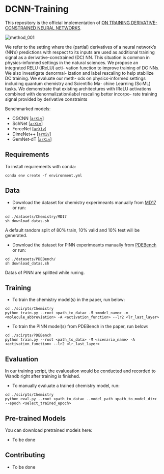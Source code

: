 # DCNN-Training
This repository is the official implementation of [ON TRAINING DERIVATIVE-CONSTRAINED NEURAL NETWORKS](https://arxiv.org/abs/2030.12345). 

![method_001](https://github.com/lbai-lab/integrated-activation-functions/assets/28528165/8da5d65b-42aa-478b-b9a6-a0f5b7ae27b8)

We refer to the setting where the (partial) derivatives of a neural network’s (NN’s)
predictions with respect to its inputs are used as additional training signal as a
derivative-constrained (DC) NN. This situation is common in physics-informed
settings in the natural sciences. We propose an integrated RELU (IReLU) acti-
vation function to improve training of DC NNs. We also investigate denormal-
ization and label rescaling to help stabilize DC training. We evaluate our meth-
ods on physics-informed settings including quantum chemistry and Scientific Ma-
chine Learning (SciML) tasks. We demonstrate that existing architectures with
IReLU activations combined with denormalization/label rescaling better incorpo-
rate training signal provided by derivative constraints

Benchmarked models: 
- CGCNN [[`arXiv`](https://arxiv.org/abs/1710.10324)] 
- SchNet [[`arXiv`](https://arxiv.org/abs/1706.08566)] 
- ForceNet [[`arXiv`](https://arxiv.org/abs/2103.01436)] 
- DimeNet++ [[`arXiv`](https://arxiv.org/abs/2011.14115)] 
- GemNet-dT [[`arXiv`](https://arxiv.org/abs/2106.08903)] 

## Requirements
To install requirements with conda:
```setup
conda env create -f environment.yml
```

## Data
- Download the dataset for chemistry experimeants manually from [MD17](http://www.sgdml.org/#datasets) or run:
```download
cd ./datasets/Chemistry/MD17 
sh download_datas.sh 
```
A default random split of 80% train, 10% valid and 10% test will be generated.  

- Download the dataset for PINN experimeants manually from [PDEBench](https://darus.uni-stuttgart.de/dataset.xhtml?persistentId=doi:10.18419/darus-2986) or run:
```download
cd ./datasets/PDEBench/
sh download_datas.sh 
```
Datas of PINN are splitted while runing.

## Training
- To train the chemistry model(s) in the paper, run below:
```train
cd ./scirpts/Chemistry 
python train.py --root <path_to_data> -M <model_name> -m <molecule_abbreviation> -A <activation_function> --lr2 <lr_last_layer>
```

- To train the PINN model(s) from PDEBench in the paper, run below:
```train
cd ./scirpts/PDEBench 
python train.py --root <path_to_data> -M <scenario_name> -A <activation_function> --lr2 <lr_last_layer>
```

## Evaluation
In our training script, the evalueation would be conducted and recorded to Wandb right after training is finished.  
- To manually evaluate a trained chemistry model, run:
```eval
cd ./scirpts/Chemistry
python eval.py --root <path_to_data> --model_path <path_to_model_dir> --epoch <select_trained_epoch>
```

## Pre-trained Models
You can download pretrained models here:
- To be done

## Contributing
- To be done

